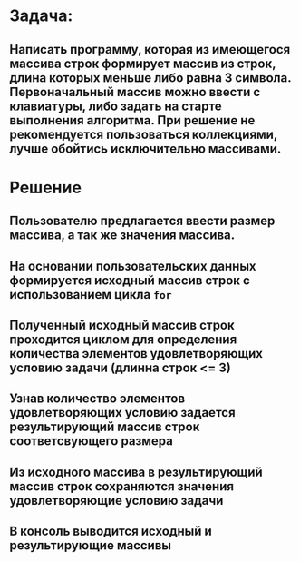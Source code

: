 # Задача: #
## Написать программу, которая из имеющегося массива строк формирует массив из строк, длина которых меньше либо равна 3 символа. Первоначальный массив можно ввести с клавиатуры, либо задать на старте выполнения алгоритма. При решение не рекомендуется пользоваться коллекциями, лучше обойтись исключительно массивами. ##
# Решение #
## Пользователю предлагается ввести размер массива, а так же значения массива. ##
## На основании пользовательских данных формируется исходный массив строк с использованием цикла `` for `` ##
## Полученный исходный массив строк проходится циклом для определения количества элементов удовлетворяющих условию задачи (длинна строк <= 3) ##
## Узнав количество элементов удовлетворяющих условию задается результирующий массив строк соответсвующего размера ##
## Из исходного массива в результирующий массив строк сохраняются значения удовлетворяющие условию задачи ##
## В консоль выводится исходный и результирующие массивы ##